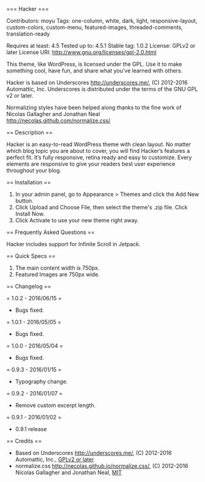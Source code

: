 === Hacker ===

Contributors: moyu
Tags: one-column, white, dark, light, responsive-layout, custom-colors, custom-menu, featured-images, threaded-comments, translation-ready

Requires at least: 4.5
Tested up to: 4.5.1
Stable tag: 1.0.2
License: GPLv2 or later
License URI: http://www.gnu.org/licenses/gpl-2.0.html

This theme, like WordPress, is licensed under the GPL.
Use it to make something cool, have fun, and share what you've learned with others.

Hacker is based on Underscores http://underscores.me/, (C) 2012-2016 Automattic, Inc.
Underscores is distributed under the terms of the GNU GPL v2 or later.

Normalizing styles have been helped along thanks to the fine work of
Nicolas Gallagher and Jonathan Neal http://necolas.github.com/normalize.css/

== Description ==

Hacker is an easy-to-read WordPress theme with clean layout. No matter which blog topic you are about to cover, you will find Hacker’s features a perfect fit. It’s fully responsive, retina ready and easy to customize. Every elements are responsive to give your readers best user experience throughout your blog.

== Installation ==
	
1. In your admin panel, go to Appearance > Themes and click the Add New button.
2. Click Upload and Choose File, then select the theme's .zip file. Click Install Now.
3. Click Activate to use your new theme right away.

== Frequently Asked Questions ==

Hacker includes support for Infinite Scroll in Jetpack.

== Quick Specs ==

1. The main content width is 750px.
2. Featured Images are 750px wide.

== Changelog ==

= 1.0.2 - 2016/06/15 =
* Bugs fixed.

= 1.0.1 - 2016/05/05 =
* Bugs fixed.

= 1.0.0 - 2016/05/04 =
* Bugs fixed.

= 0.9.3 - 2016/01/15 =
* Typography change.

= 0.9.2 - 2016/01/07 =
* Remove custom excerpt length.

= 0.9.1 - 2016/01/02 =
* 0.9.1 release

== Credits ==

* Based on Underscores http://underscores.me/, (C) 2012-2016 Automattic, Inc., [GPLv2 or later](https://www.gnu.org/licenses/gpl-2.0.html)
* normalize.css http://necolas.github.io/normalize.css/, (C) 2012-2016 Nicolas Gallagher and Jonathan Neal, [MIT](http://opensource.org/licenses/MIT)

